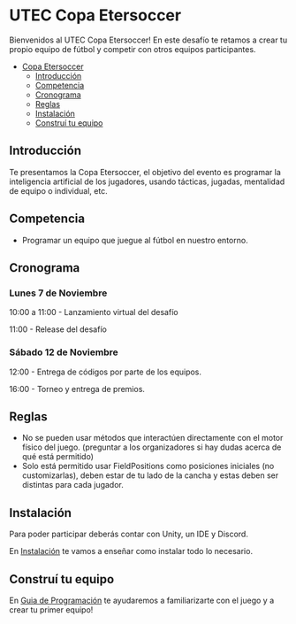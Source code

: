 # UTEC Copa Etersoccer
 
Bienvenidos al UTEC Copa Etersoccer! En este desafío te retamos a crear tu propio equipo de fútbol y competir con otros equipos participantes.
 
- [Copa Etersoccer](#copa-etersoccer)
  - [Introducción](#introducción)
  - [Competencia](#competencia)
  - [Cronograma](#cronograma)
  - [Reglas](#reglas)
  - [Instalación](#instalación)
  - [Construí tu equipo](#construí-tu-equipo)

## Introducción
Te presentamos la Copa Etersoccer, el objetivo del evento es programar la inteligencia artificial de los jugadores, usando tácticas, jugadas, mentalidad de equipo o individual, etc.

## Competencia
- Programar un equipo que juegue al fútbol en nuestro entorno.

## Cronograma 

### Lunes 7 de Noviembre

10:00 a 11:00 - Lanzamiento virtual del desafío

11:00 - Release del desafío

### Sábado 12 de Noviembre

12:00 - Entrega de códigos por parte de los equipos.

16:00 - Torneo y entrega de premios.

## Reglas

- No se pueden usar métodos que interactúen directamente con el motor físico del juego. (preguntar a los organizadores si hay dudas acerca de qué está permitido)
- Solo está permitido usar FieldPositions como posiciones iniciales (no customizarlas), deben estar de tu lado de la cancha y estas deben ser distintas para cada jugador.

## Instalación
Para poder participar deberás contar con Unity, un IDE y Discord.

En [Instalación](INSTALACION.md) te vamos a enseñar como instalar todo lo necesario.

## Construí tu equipo
En [Guia de Programación](GUIA.md) te ayudaremos a familiarizarte con el juego y a crear tu primer equipo!
